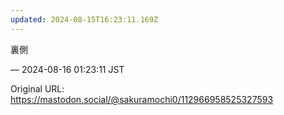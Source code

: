 ```yaml
---
updated: 2024-08-15T16:23:11.169Z
---
```


<p>裏側</p>

&mdash; 2024-08-16 01:23:11 JST

Original URL: https://mastodon.social/@sakuramochi0/112966958525327593
